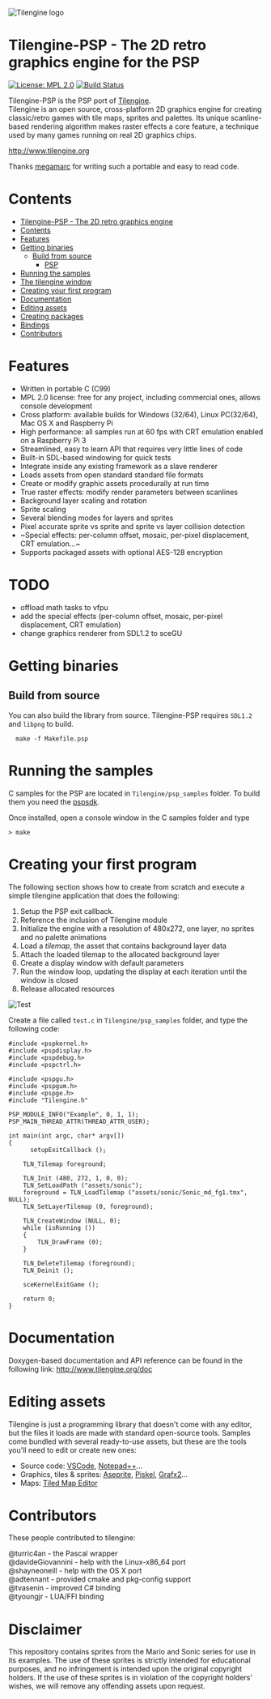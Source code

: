 ![Tilengine logo](Tilengine.png)
# Tilengine-PSP - The 2D retro graphics engine for the PSP
[![License: MPL 2.0](https://img.shields.io/badge/License-MPL%202.0-brightgreen.svg)](https://opensource.org/licenses/MPL-2.0)
[![Build Status](https://travis-ci.org/megamarc/Tilengine.svg?branch=master)](https://travis-ci.org/megamarc/Tilengine)

Tilengine-PSP is the PSP port of [Tilengine](https://github.com/megamarc/Tilengine).<br/>
Tilengine is an open source, cross-platform 2D graphics engine for creating classic/retro games with tile maps, sprites and palettes. Its unique scanline-based rendering algorithm makes raster effects a core feature, a technique used by many games running on real 2D graphics chips.

http://www.tilengine.org

Thanks [megamarc](https://github.com/megamarc) for writing such a portable and easy to read code.

# Contents
- [Tilengine-PSP - The 2D retro graphics engine](#tilengine---the-2d-retro-graphics-engine)
- [Contents](#contents)
- [Features](#features)
- [Getting binaries](#getting-binaries)
  - [Build from source](#build-from-source)
    - [PSP](#psp)
- [Running the samples](#running-the-samples)
- [The tilengine window](#the-tilengine-window)
- [Creating your first program](#creating-your-first-program)
- [Documentation](#documentation)
- [Editing assets](#editing-assets)
- [Creating packages](#creating-packages)
- [Bindings](#bindings)
- [Contributors](#contributors)

# Features
* Written in portable C (C99)
* MPL 2.0 license: free for any project, including commercial ones, allows console development
* Cross platform: available builds for Windows (32/64), Linux PC(32/64), Mac OS X and Raspberry Pi
* High performance: all samples run at 60 fps with CRT emulation enabled on a Raspberry Pi 3
* Streamlined, easy to learn API that requires very little lines of code
* Built-in SDL-based windowing for quick tests
* Integrate inside any existing framework as a slave renderer
* Loads assets from open standard standard file formats
* Create or modify graphic assets procedurally at run time
* True raster effects: modify render parameters between scanlines
* Background layer scaling and rotation
* Sprite scaling
* Several blending modes for layers and sprites
* Pixel accurate sprite vs sprite and sprite vs layer collision detection
* ~Special effects: per-column offset, mosaic, per-pixel displacement, CRT emulation...~
* Supports packaged assets with optional AES-128 encryption

# TODO
* offload math tasks to vfpu
* add the special effects (per-column offset, mosaic, per-pixel displacement, CRT emulation)
* change graphics renderer from SDL1.2 to sceGU

# Getting binaries


## Build from source
You can also build the library from source. Tilengine-PSP requires `SDL1.2` and `libpng` to build.

```
  make -f Makefile.psp
```


# Running the samples

C samples for the PSP are located in `Tilengine/psp_samples` folder. To build them you need the [pspsdk](https://github.com/pspdev/pspsdk).

Once installed, open a console window in the C samples folder and type 

```
> make
```
# Creating your first program
The following section shows how to create from scratch and execute a simple tilengine application that does the following:
1. Setup the PSP exit callback.
2. Reference the inclusion of Tilengine module
3. Initialize the engine with a resolution of 480x272, one layer, no sprites and no palette animations
4. Load a *tilemap*, the asset that contains background layer data
5. Attach the loaded tilemap to the allocated background layer
6. Create a display window with default parameters
7. Run the window loop, updating the display at each iteration until the window is closed
8. Release allocated resources

![Test](test.png)

Create a file called `test.c` in `Tilengine/psp_samples` folder, and type the following code:
```
#include <pspkernel.h>
#include <pspdisplay.h>
#include <pspdebug.h>
#include <pspctrl.h>

#include <pspgu.h>
#include <pspgum.h>
#include <pspge.h>
#include "Tilengine.h"

PSP_MODULE_INFO("Example", 0, 1, 1);
PSP_MAIN_THREAD_ATTR(THREAD_ATTR_USER);

int main(int argc, char* argv[]) 
{
	  setupExitCallback ();
    
    TLN_Tilemap foreground;

    TLN_Init (480, 272, 1, 0, 0);
    TLN_SetLoadPath ("assets/sonic");
    foreground = TLN_LoadTilemap ("assets/sonic/Sonic_md_fg1.tmx", NULL);
    TLN_SetLayerTilemap (0, foreground);

    TLN_CreateWindow (NULL, 0);
    while (isRunning ()) 
    {
        TLN_DrawFrame (0);
    }

    TLN_DeleteTilemap (foreground);
    TLN_Deinit ();
    
    sceKernelExitGame ();
    
    return 0;
}
```

# Documentation
Doxygen-based documentation and API reference can be found in the following link:
http://www.tilengine.org/doc

# Editing assets
Tilengine is just a programming library that doesn't come with any editor, but the files it loads are made with standard open-source tools. Samples come bundled with several ready-to-use assets, but these are the tools you'll need to edit or create new ones:
* Source code: [VSCode](https://code.visualstudio.com/), [Notepad++](https://notepad-plus-plus.org/downloads/)...
* Graphics, tiles & sprites: [Aseprite](https://www.aseprite.org/), [Piskel](https://www.piskelapp.com/), [Grafx2](http://grafx2.chez.com/)...
* Maps: [Tiled Map Editor](https://www.mapeditor.org/)


# Contributors
These people contributed to tilengine:

@turric4an - the Pascal wrapper<br>
@davideGiovannini - help with the Linux-x86_64 port<br>
@shayneoneill - help with the OS X port<br>
@adtennant - provided cmake and pkg-config support<br>
@tvasenin - improved C# binding<br>
@tyoungjr - LUA/FFI binding<br>

# Disclaimer
This repository contains sprites from the Mario and Sonic series for use in its examples. The use of these sprites is strictly intended for educational purposes, and no infringement is intended upon the original copyright holders. If the use of these sprites is in violation of the copyright holders' wishes, we will remove any offending assets upon request.
